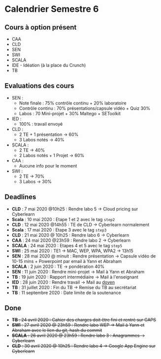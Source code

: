 # Calendrier Semestre 6

## Cours à option présent

- CAA
- CLD
- SEN
- SWI
- SCALA
- IDE - Idéation (à la place du Crunch)
- TB

## Evaluations des cours 

- SEN : 
	- Note finale : 75% contrôle continu + 20% laboratoire
	- Contrôle continu : 70%  présentations/capsule vidéo + Quiz 30%
	- Labos : 70 Mini-projet + 30% Maltego + SEToolkit
- IED : 
	- 100% : travail envoyé
- CLD : 
	- 2 TE + 1 présentation -> 60% 
	- 3 Labos notés -> 40%
- SCALA :
	- 2 TE -> 40%
	- 2 Labos notés + 1 Projet -> 60%
- CAA :
	- Aucune info pour le moment
- SWI :
	- 2 TE -> 70%
	- 3 Labos -> 30%

## Deadlines

- **CLD**   : 7 mai 2020 @10h25     : Rendre labo 5 -> Cloud pricing sur Cyberlearn
- **Scala** : 10 mai 2020 : Etape 1 et 2 avec le tag `step2` 
- **CLD**   : 12 mai 2020 @14h55    : TE de CLD -> Cyberlearn normalement
- **Scala** : 17 mai 2020 : Etape 3 avec le tag `step3`
- **CLD**   : 21 mai 2020 @ 10h25 : Rendre labo 6 -> Cyberlearn
- **CAA**   : 24 mai 2020 @23h59    : Rendre labo 2 -> Cyberlearn
- **SCALA** : 24 mai 2020 : Etapes 4 et 5 avec le tag `step5`
- **SWI**   : 25 mai 2020 : TE1 -> MAC, WEP, WPA, WPA2 -> 13h15
- **SEN**   : 28 mai 2020 @ minuit : Rendre présentation -> Capsule vidéo de 10-15 mins + Powerpoint par email à Yann et Abraham
- **SCALA** : 2 juin 2020 : TE -> pondération 40%
- **SEN**   : 11 juin 2020 : Rendre mini-projet -> Mail à Yann et Abraham
- **TB**    : 19 juin 2020 : Rapport intermédiaire -> Mail à l'enseignant 
- **IED**   : 28 juin 2020 : Rendre travail -> Mail au [doyen](vincent.peiris@heig-vd.ch)
- **TB**    : 31 juillet 2020 : Fin du TB -> Remise du TB au secrétariat
- **TB**    : 11 septembre 2020 : Date limite de la soutenance


## Done 

- ~~**TB**    : 24 avril 2020 : Cahier des charges doit être fini et rentré sur GAPS~~
- ~~**SWI**   : 27 avril 2020 @ 23h59 : Rendre labo WEP -> Mail à Yann et Abraham avec le lien du git, hash du commit~~
- ~~**SCALA** : 26 avril 2020 @ 23h59 : Rendre labo 3 : Anagrammes -> Cyberlearn~~
- ~~**CLD**   : 30 avril 2020 @ 10h25 : Rendre labo 4 -> Google App Engine sur Cyberlearn~~

